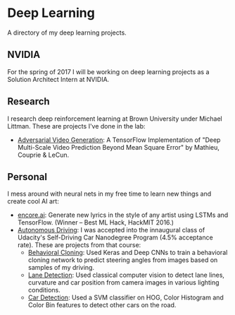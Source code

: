 # Deep Learning
A directory of my deep learning projects.

## NVIDIA
For the spring of 2017 I will be working on deep learning projects as a Solution Architect Intern at NVIDIA.

## Research
I research deep reinforcement learning at Brown University under Michael Littman. These are projects I've done in the lab:

- [Adversarial Video Generation](https://github.com/dyelax/Adversarial_Video_Generation): A TensorFlow Implementation of "Deep Multi-Scale Video Prediction Beyond Mean Square Error" by Mathieu, Couprie & LeCun.

## Personal
I mess around with neural nets in my free time to learn new things and create cool AI art:

- [encore.ai](https://github.com/dyelax/encore.ai): Generate new lyrics in the style of any artist using LSTMs and TensorFlow. (Winner – Best ML Hack, HackMIT 2016.)
- [Autonomous Driving](https://medium.com/self-driving-cars/term-1-in-depth-on-udacitys-self-driving-car-curriculum-ffcf46af0c08#.nz3dot4us): I was accepted into the innaugural class of Udacity's Self-Driving Car Nanodegree Program (4.5% acceptance rate). These are projects from that course:
  - [Behavioral Cloning](https://github.com/dyelax/CarND-Behavioral-Cloning): Used Keras and Deep CNNs to train a behavioral cloning network to predict steering angles from images based on samples of my driving.
  - [Lane Detection](https://github.com/dyelax/CarND-Advanced-Lane-Finding): Used classical computer vision to detect lane lines, curvature and car position from camera images in various lighting conditions.
  - [Car Detection](https://github.com/dyelax/CarND-Vehicle-Detection): Used a SVM classifier on HOG, Color Histogram and Color Bin features to detect other cars on the road.
